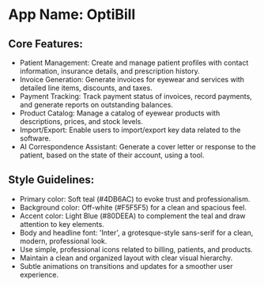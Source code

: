 # **App Name**: OptiBill

## Core Features:

- Patient Management: Create and manage patient profiles with contact information, insurance details, and prescription history.
- Invoice Generation: Generate invoices for eyewear and services with detailed line items, discounts, and taxes.
- Payment Tracking: Track payment status of invoices, record payments, and generate reports on outstanding balances.
- Product Catalog: Manage a catalog of eyewear products with descriptions, prices, and stock levels.
- Import/Export: Enable users to import/export key data related to the software.
- AI Correspondence Assistant: Generate a cover letter or response to the patient, based on the state of their account, using a tool.

## Style Guidelines:

- Primary color: Soft teal (#4DB6AC) to evoke trust and professionalism.
- Background color: Off-white (#F5F5F5) for a clean and spacious feel.
- Accent color: Light Blue (#80DEEA) to complement the teal and draw attention to key elements.
- Body and headline font: 'Inter', a grotesque-style sans-serif for a clean, modern, professional look.
- Use simple, professional icons related to billing, patients, and products.
- Maintain a clean and organized layout with clear visual hierarchy.
- Subtle animations on transitions and updates for a smoother user experience.